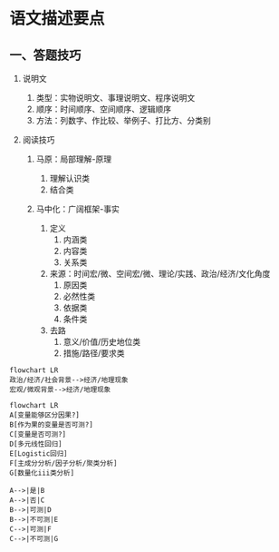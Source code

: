 # 语文描述要点

## 一、答题技巧

1. 说明文

   1. 类型：实物说明文、事理说明文、程序说明文
   2. 顺序：时间顺序、空间顺序、逻辑顺序
   3. 方法：列数字、作比较、举例子、打比方、分类别

2. 阅读技巧

   1. 马原：局部理解-原理

      1. 理解认识类
      2. 结合类

   2. 马中化：广阔框架-事实

      1. 定义
         1. 内涵类
         2. 内容类
         3. 关系类
      2. 来源：时间宏/微、空间宏/微、理论/实践、政治/经济/文化角度
         1. 原因类
         2. 必然性类
         3. 依据类
         4. 条件类
      3. 去路
         1. 意义/价值/历史地位类
         2. 措施/路径/要求类

```mermaid
flowchart LR
政治/经济/社会背景-->经济/地理现象
宏观/微观背景-->经济/地理现象
```

```mermaid
flowchart LR
A[变量能够区分因果?]
B[作为果的变量是否可测?]
C[变量是否可测?]
D[多元线性回归]
E[Logistic回归]
F[主成分分析/因子分析/聚类分析]
G[数量化iii类分析]

A-->|是|B
A-->|否|C
B-->|可测|D
B-->|不可测|E
C-->|可测|F
C-->|不可测|G
```
